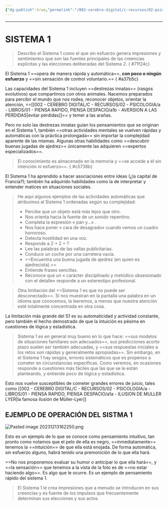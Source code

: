 ```yaml
---
{"dg-publish":true,"permalink":"/002-cerebro-digital/c-recursos/02-psicologia/a-libros/01-piensa-rapido-piensa-despacio/a1-sistema-1/"}
---
```



---
# SISTEMA 1

>Describo el Sistema 1 como el que sin esfuerzo genera impresiones y sentimientos que son las fuentes principales de las creencias explícitas y las elecciones deliberadas del Sistema 2.
{ #71f24c}


El Sistema 1 ==opera de manera rápida y automática==, **con poco o ningún esfuerzo** y ==sin sensación de control voluntario.==
{ #a37b5c}


Las capacidades del Sistema 1 incluyen ==destrezas innatas== (rasgos evolutivos) que compartimos con otros animales. Nacemos preparados para percibir el mundo que nos rodea, reconocer objetos, orientar la atención, ==[[002 - CEREBRO DIGITAL/C - RECURSOS/02 - PSICOLOGIA/a - LIBROS/01 - PIENSA RAPIDO, PIENSA DESPACIO/a1b - AVERSION A LAS PERDIDAS\|evitar pérdidas]]== y temer a las arañas. 

Pero no solo las destrezas innatas guían los pensamientos que se originan en el Sistema 1, también ==otras actividades mentales se vuelven rápidas y automáticas con la práctica prolongada== sin importar la complejidad aparente de las mismas. Algunas otras habilidades como ==descubrir buenas jugadas de ajedrez== únicamente las adquieren ==expertos especializados==.

> El conocimiento es almacenado en la memoria y ==se accede a él sin intención ni esfuerzo==.
{ #c5738b}


El Sistema 1 ha aprendido a hacer asociaciones entre ideas (¿la capital de Francia?); también ha adquirido habilidades como la de interpretar y entender matices en situaciones sociales.

> He aquí algunos ejemplos de las actividades automáticas que atribuimos al Sistema 1 ordenadas según su complejidad: 
> 
>* Percibe que un objeto está más lejos que otro.
>* Nos orienta hacia la fuente de un sonido repentino.
>* Completa la expresión « pan y...» .
>* Nos hace poner « cara de desagrado» cuando vemos un cuadro horroroso.
>* Detecta hostilidad en una voz.
>* Responde a 2 + 2 = ?
>* Lee las palabras de las vallas publicitarias.
>* Conduce un coche por una carretera vacía.
>* ==Encuentra una buena jugada de ajedrez (en quien es ajedrecista).==
> * Entiende frases sencillas.
> * Reconoce que un « carácter disciplinado y metódico obsesionado con el detalle» responde a un estereotipo profesional.

> Otra limitación del ==Sistema 1 es que no puede ser desconectado==. Si nos muestran en la pantalla una palabra en un idioma que conocemos, la leeremos, a menos que nuestra atención esté totalmente concentrada en otra cosa.

La limitación más grande del S1 es su automaticidad y actividad constante, pero también el hecho demostrado de que la intuición es pésima en cuestiones de lógica y estadística.

> Sistema 1 es en general muy bueno en lo que hace: ==sus modelos de situaciones familiares son adecuados==, sus predicciones acorto plazo suelen ser también adecuadas, y ==sus respuestas iniciales a los retos son rápidas y generalmente apropiadas==. Sin embargo, en el Sistema 1 hay sesgos, errores sistemáticos que es propenso a cometer en circunstancias específicas. Como veremos, en ocasiones responde a cuestiones más fáciles que las que se le están planteando, y entiende poco de lógica y estadística.

Esto nos vuelve susceptibles de cometer grandes errores de juicio, tales como [[002 - CEREBRO DIGITAL/C - RECURSOS/02 - PSICOLOGIA/a - LIBROS/01 - PIENSA RAPIDO, PIENSA DESPACIO/a1a - ILUSION DE MULLER LYER\|la famosa ilusión de Müller-Lyer]]
## EJEMPLO DE OPERACIÓN DEL SISTMA 1
![Pasted image 20231213162250.png](/img/user/img/user/900%20-%20ANEXO/Pasted%20image%2020231213162250.png)

Esto es un ejemplo de lo que se conoce como pensamiento intuitivo, tan pronto como notamos que el pelo de ella es negro, ==inmediatamente== tenemos la ==intuición== de que ella está enojada. De forma automática, sin esfuerzo alguno, habrá tenido una premonición de lo que ella hará.

==No nos proponemos evaluar su humor o anticipar lo que ella hará==, y ==la sensación== que tenemos a la vista de la foto es de ==no estar haciendo algo==. Es algo que le ocurre. Es un ejemplo de pensamiento rápido del sistema 1.

> El Sistema 1 le crea impresiones que a menudo se introducen en sus creencias y es fuente de los impulsos que frecuentemente determinan sus elecciones y sus actos.